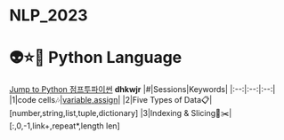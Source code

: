 # NLP_2023

# 👽⭐👿 Python Language
[Jump to Python 점프투파이썬](https://wikidocs.net/book/1)
**dhkwjr**
|#|Sessions|Keywords|
|:--:|:--:|:--:|
|1|code cells🎶|[variable,assign](https://github.com/20230212KIM/NLP_2023/blob/main/1_CodeCells_Basic_.ipynb)|
|2|Five Types of Data📋|[number,string,list,tuple,dictionary]
|3|Indexing & Slicing📌✂️|[:,0,-1,link+,repeat*,length len]
